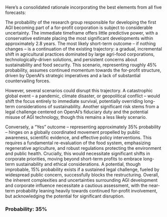 Here’s a consolidated rationale incorporating the best elements from all five forecasts:

The probability of the research group responsible for developing the first AGI becoming part of a for-profit corporation is subject to considerable uncertainty. The immediate timeframe offers little predictive power, with a conservative estimate placing the most significant developments within approximately 2.8 years. The most likely short-term outcome – if nothing changes – is a continuation of the existing trajectory: a gradual, incremental shift in agricultural practices dominated by large agri-food corporations, technologically-driven solutions, and persistent concerns about sustainability and food security. This scenario, representing roughly 45% probability, assumes continued momentum towards the for-profit structure, driven by OpenAI’s strategic imperatives and a lack of substantial countervailing forces.

However, several scenarios could disrupt this trajectory. A catastrophic global event – a pandemic, climate disaster, or geopolitical conflict – would shift the focus entirely to immediate survival, potentially overriding long-term considerations of sustainability.  Another significant risk stems from a legal challenge centered on OpenAI’s fiduciary duty and the potential misuse of AGI technology, though this remains a less likely scenario.

Conversely, a “Yes” outcome – representing approximately 35% probability – hinges on a globally coordinated movement propelled by public awareness, scientific evidence, and effective policy interventions. This requires a fundamental re-evaluation of the food system, emphasizing regenerative agriculture, and robust regulations protecting the environment and public health. Crucially, this would necessitate significant shifts in corporate priorities, moving beyond short-term profits to embrace long-term sustainability and ethical considerations.  A potential, though improbable, 15% probability exists if a sustained legal challenge, fueled by widespread public concern, successfully blocks the restructuring. Overall, the inherent complexities and uncertainties surrounding AGI development and corporate influence necessitate a cautious assessment, with the near-term probability leaning heavily towards continued for-profit involvement, but acknowledging the potential for significant disruption.

### Probability: 35%